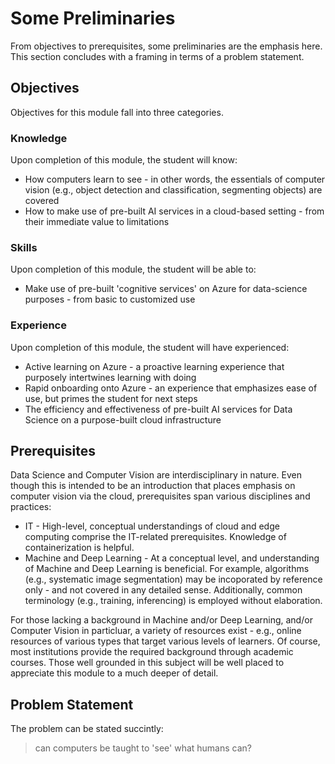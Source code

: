 # Some Preliminaries 

<!--- edit to cog serv req'd --->

From objectives to prerequisites, some preliminaries are the emphasis here. This section concludes with a framing in terms of a problem statement. 

## Objectives 

Objectives for this module fall into three categories.

### Knowledge

Upon completion of this module, the student will know:

- How computers learn to see - in other words, the essentials of computer vision (e.g., object detection and classification, segmenting objects) are covered  
- How to make use of pre-built AI services in a cloud-based setting - from their immediate value to limitations 

### Skills

Upon completion of this module, the student will be able to:

- Make use of pre-built 'cognitive services' on Azure for data-science purposes - from basic to customized use 

### Experience

Upon completion of this module, the student will have experienced:

- Active learning on Azure - a proactive learning experience that purposely intertwines learning with doing 
- Rapid onboarding onto Azure - an experience that emphasizes ease of use, but primes the student for next steps  
- The efficiency and effectiveness of pre-built AI services for Data Science on a purpose-built cloud infrastructure 

## Prerequisites 

Data Science and Computer Vision are interdisciplinary in nature. Even though this is intended to be an introduction that places emphasis on computer vision via the cloud, prerequisites span various disciplines and practices:

- IT - High-level, conceptual understandings of cloud and edge computing comprise the IT-related prerequisites. Knowledge of containerization is helpful. 
- Machine and Deep Learning - At a conceptual level, and understanding of Machine and Deep Learning is beneficial. For example, algorithms (e.g., systematic image segmentation) may be incoporated by reference only - and not covered in any detailed sense. Additionally, common terminology (e.g., training, inferencing) is employed without elaboration. 

For those lacking a background in Machine and/or Deep Learning, and/or Computer Vision in particluar, a variety of resources exist - e.g., online resources of various types that target various levels of learners. Of course, most institutions provide the required background through academic courses. Those well grounded in this subject will be well placed to appreciate this module to a much deeper of detail.

<!--- math? --->

## Problem Statement 

The problem can be stated succintly:

> can computers be taught to 'see' what humans can? 